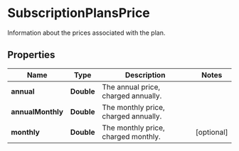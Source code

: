 

# SubscriptionPlansPrice

Information about the prices associated with the plan.

## Properties

| Name | Type | Description | Notes |
|------------ | ------------- | ------------- | -------------|
|**annual** | **Double** | The annual price, charged annually. |  |
|**annualMonthly** | **Double** | The monthly price, charged annually. |  |
|**monthly** | **Double** | The monthly price, charged monthly. |  [optional] |



